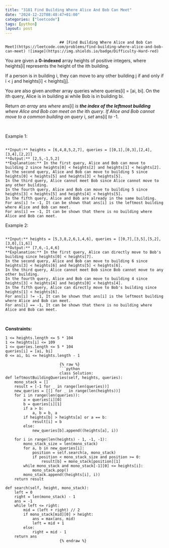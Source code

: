 ```yaml
---
title: "3181 Find Building Where Alice And Bob Can Meet"
date: "2024-12-22T08:48:47+01:00"
categories: ["leetcode"]
tags: [python]
layout: post
---
```



                            ## [Find Building Where Alice and Bob Can Meet](https://leetcode.com/problems/find-building-where-alice-and-bob-can-meet) ![image](https://img.shields.io/badge/Difficulty-Hard-red)

You are given a **0-indexed** array heights of positive integers, where heights[i] represents the height of the ith building.

If a person is in building i, they can move to any other building j if and only if i < j and heights[i] < heights[j].

You are also given another array queries where queries[i] = [ai, bi]. On the ith query, Alice is in building ai while Bob is in building bi.

Return *an array* ans *where* ans[i] *is **the index of the leftmost building** where Alice and Bob can meet on the* ith *query*. *If Alice and Bob cannot move to a common building on query* i, *set* ans[i] *to* -1.

 

Example 1:

```

**Input:** heights = [6,4,8,5,2,7], queries = [[0,1],[0,3],[2,4],[3,4],[2,2]]
**Output:** [2,5,-1,5,2]
**Explanation:** In the first query, Alice and Bob can move to building 2 since heights[0] < heights[2] and heights[1] < heights[2]. 
In the second query, Alice and Bob can move to building 5 since heights[0] < heights[5] and heights[3] < heights[5]. 
In the third query, Alice cannot meet Bob since Alice cannot move to any other building.
In the fourth query, Alice and Bob can move to building 5 since heights[3] < heights[5] and heights[4] < heights[5].
In the fifth query, Alice and Bob are already in the same building.  
For ans[i] != -1, It can be shown that ans[i] is the leftmost building where Alice and Bob can meet.
For ans[i] == -1, It can be shown that there is no building where Alice and Bob can meet.

```

Example 2:

```

**Input:** heights = [5,3,8,2,6,1,4,6], queries = [[0,7],[3,5],[5,2],[3,0],[1,6]]
**Output:** [7,6,-1,4,6]
**Explanation:** In the first query, Alice can directly move to Bob's building since heights[0] < heights[7].
In the second query, Alice and Bob can move to building 6 since heights[3] < heights[6] and heights[5] < heights[6].
In the third query, Alice cannot meet Bob since Bob cannot move to any other building.
In the fourth query, Alice and Bob can move to building 4 since heights[3] < heights[4] and heights[0] < heights[4].
In the fifth query, Alice can directly move to Bob's building since heights[1] < heights[6].
For ans[i] != -1, It can be shown that ans[i] is the leftmost building where Alice and Bob can meet.
For ans[i] == -1, It can be shown that there is no building where Alice and Bob can meet.

```

 

**Constraints:**

	1 <= heights.length <= 5 * 104
	1 <= heights[i] <= 109
	1 <= queries.length <= 5 * 104
	queries[i] = [ai, bi]
	0 <= ai, bi <= heights.length - 1

                            {% raw %}
                            ```python
                            class Solution:
    def leftmostBuildingQueries(self, heights, queries):
        mono_stack = []
        result = [-1 for _ in range(len(queries))]
        new_queries = [[] for _ in range(len(heights))]
        for i in range(len(queries)):
            a = queries[i][0]
            b = queries[i][1]
            if a > b:
                a, b = b, a
            if heights[b] > heights[a] or a == b:
                result[i] = b
            else:
                new_queries[b].append((heights[a], i))

        for i in range(len(heights) - 1, -1, -1):
            mono_stack_size = len(mono_stack)
            for a, b in new_queries[i]:
                position = self.search(a, mono_stack)
                if position < mono_stack_size and position >= 0:
                    result[b] = mono_stack[position][1]
            while mono_stack and mono_stack[-1][0] <= heights[i]:
                mono_stack.pop()
            mono_stack.append((heights[i], i))
        return result

    def search(self, height, mono_stack):
        left = 0
        right = len(mono_stack) - 1
        ans = -1
        while left <= right:
            mid = (left + right) // 2
            if mono_stack[mid][0] > height:
                ans = max(ans, mid)
                left = mid + 1
            else:
                right = mid - 1
        return ans
                            {% endraw %}
                            